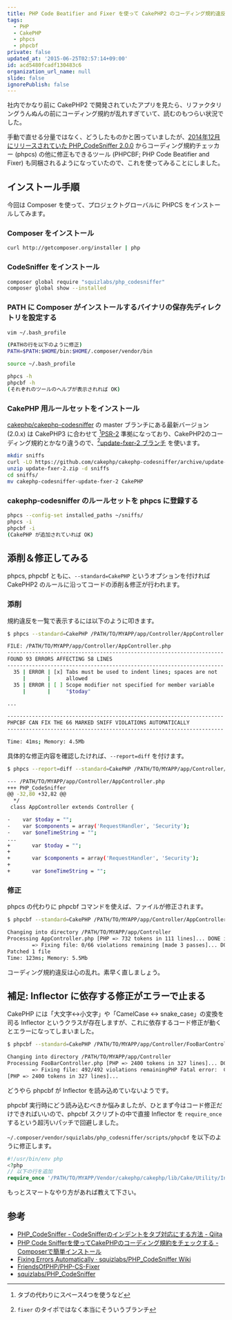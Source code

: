 ```yaml
---
title: PHP Code Beatifier and Fixer を使って CakePHP2 のコーディング規約違反を自動で直す
tags:
  - PHP
  - CakePHP
  - phpcs
  - phpcbf
private: false
updated_at: '2015-06-25T02:57:14+09:00'
id: acd5480fcadf130483c6
organization_url_name: null
slide: false
ignorePublish: false
---
```

社内でかなり前に CakePHP2 で開発されていたアプリを見たら、リファクタリングうんぬんの前にコーディング規約が乱れすぎていて、読むのもつらい状況でした。

手動で直せる分量ではなく、どうしたものかと困っていましたが、[2014年12月にリリースされていた PHP_CodeSniffer 2.0.0](https://www.squizlabs.com/php-codesniffer/2.0.0-released) からコーディング規約チェッカー (phpcs) の他に修正もできるツール (PHPCBF; PHP Code Beatifier and Fixer) も同梱されるようになっていたので、これを使ってみることにしました。


インストール手順
----------------
今回は Composer を使って、プロジェクトグローバルに PHPCS をインストールしてみます。

### Composer をインストール

```bash
curl http://getcomposer.org/installer | php 
```

### CodeSniffer をインストール

```bash
composer global require "squizlabs/php_codesniffer"
composer global show --installed
```

### PATH に Composer がインストールするバイナリの保存先ディレクトリを設定する

```bash
vim ~/.bash_profile

(PATHの行を以下のように修正)
PATH=$PATH:$HOME/bin:$HOME/.composer/vendor/bin

source ~/.bash_profile

phpcs -h
phpcbf -h
(それぞれのツールのヘルプが表示されれば OK)
```

### CakePHP 用ルールセットをインストール

[cakephp/cakephp-codesniffer](https://github.com/cakephp/cakephp-codesniffer/) の master ブランチにある最新バージョン (2.0.x) は CakePHP3 に合わせて [^1][PSR-2](http://www.infiniteloop.co.jp/docs/psr/psr-2-coding-style-guide.html) 準拠になっており、CakePHP2のコーディング規約とかなり違うので、[^2][update-fxer-2 ブランチ](https://github.com/cakephp/cakephp-codesniffer/tree/update-fxer-2) を使います。

[^1]: タブの代わりにスペース4つを使うなど
[^2]: `fixer` のタイポではなく本当にそういうブランチ

```bash
mkdir sniffs
curl -LO https://github.com/cakephp/cakephp-codesniffer/archive/update-fxer-2.zip
unzip update-fxer-2.zip -d sniffs
cd sniffs/
mv cakephp-codesniffer-update-fxer-2 CakePHP
```

### cakephp-codesniffer のルールセットを phpcs に登録する

```bash
phpcs --config-set installed_paths ~/sniffs/
phpcs -i
phpcbf -i
(CakePHP が追加されていれば OK)
```


添削＆修正してみる
------------------
phpcs, phpcbf ともに、`--standard=CakePHP` というオプションを付ければ CakePHP2 のルールに沿ってコードの添削＆修正が行われます。

### 添削
規約違反を一覧で表示するには以下のように叩きます。

```bash
$ phpcs --standard=CakePHP /PATH/TO/MYAPP/app/Controller/AppController.php

FILE: /PATH/TO/MYAPP/app/Controller/AppController.php
----------------------------------------------------------------------
FOUND 93 ERRORS AFFECTING 58 LINES
----------------------------------------------------------------------
  35 | ERROR | [x] Tabs must be used to indent lines; spaces are not
     |       |     allowed
  35 | ERROR | [ ] Scope modifier not specified for member variable
     |       |     "$today"

...

----------------------------------------------------------------------
PHPCBF CAN FIX THE 66 MARKED SNIFF VIOLATIONS AUTOMATICALLY
----------------------------------------------------------------------

Time: 41ms; Memory: 4.5Mb
```

具体的な修正内容を確認したければ、`--report=diff` を付けます。

```bash
$ phpcs --report=diff --standard=CakePHP /PATH/TO/MYAPP/app/Controller/AppController.php

--- /PATH/TO/MYAPP/app/Controller/AppController.php
+++ PHP_CodeSniffer
@@ -32,80 +32,82 @@
  */
 class AppController extends Controller {

-    var $today = "";
-    var $components = array('RequestHandler', 'Security');
-    var $oneTimeString = "";
...
+       var $today = "";
+
+       var $components = array('RequestHandler', 'Security');
+
+       var $oneTimeString = "";
```

### 修正
phpcs の代わりに phpcbf コマンドを使えば、ファイルが修正されます。

```bash
$ phpcbf --standard=CakePHP /PATH/TO/MYAPP/app/Controller/AppController.php

Changing into directory /PATH/TO/MYAPP/app/Controller
Processing AppController.php [PHP => 732 tokens in 111 lines]... DONE in 17ms (66 fixable violations)
        => Fixing file: 0/66 violations remaining [made 3 passes]... DONE in 60ms
Patched 1 file
Time: 123ms; Memory: 5.5Mb
```


コーディング規約違反は心の乱れ。素早く直しましょう。


補足: Inflector に依存する修正がエラーで止まる
----
CakePHP には「大文字<->小文字」や「CamelCase <-> snake_case」の変換を司る Inflector というクラスが存在しますが、これに依存するコード修正が動くとエラーになってしまいました。

```bash
$ phpcbf --standard=CakePHP /PATH/TO/MYAPP/app/Controller/FooBarController.php

Changing into directory /PATH/TO/MYAPP/app/Controller
Processing FooBarController.php [PHP => 2400 tokens in 327 lines]... DONE in 75ms (492 fixable violations)
        => Fixing file: 492/492 violations remainingPHP Fatal error:  Class 'Inflector' not found in /home/vagrant/sniffs/CakePHP/Sniffs/NamingConventions/ValidVariableNameSniff.php on line 281
[PHP => 2400 tokens in 327 lines]...
```

どうやら phpcbf が Inflector を読み込めていないようです。

phpcbf 実行時にどう読み込むべきか悩みましたが、ひとまず今はコード修正だけできればいいので、phpcbf スクリプトの中で直接 Inflector を `require_once` するという超汚いパッチで回避しました。

`~/.composer/vendor/squizlabs/php_codesniffer/scripts/phpcbf` を以下のように修正します。

```php
#!/usr/bin/env php
<?php
// 以下の行を追加
require_once '/PATH/TO/MYAPP/Vendor/cakephp/cakephp/lib/Cake/Utility/Inflector.php';
```

もっとスマートなやり方があれば教えて下さい。


参考
----
- [PHP_CodeSniffer - CodeSnifferのインデントをタブ対応にする方法 - Qiita](http://qiita.com/dozo/items/d581597570dba436dd8c)
- [PHP Code Snifferを使ってCakePHPのコーディング規約をチェックする - Composerで簡単インストール](http://tech.basicinc.jp/php/2013/08/18/php_composer/)
- [Fixing Errors Automatically · squizlabs/PHP_CodeSniffer Wiki](https://github.com/squizlabs/PHP_CodeSniffer/wiki/Fixing-Errors-Automatically)
- [FriendsOfPHP/PHP-CS-Fixer](https://github.com/FriendsOfPHP/PHP-CS-Fixer)
- [squizlabs/PHP_CodeSniffer](https://github.com/squizlabs/PHP_CodeSniffer)

